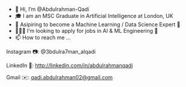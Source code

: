 - 👋 Hi, I’m @Abdulrahman-Qadi
- 🎓 I am an MSC Graduate in Artificial Intelligence at London, UK
- 🌱 Asipiring to become a Machine Learning / Data Science Expert 🦾
- 👨🏻‍💻 I’m looking to apply for jobs in AI & ML Engineering 💎
- 📫 How to reach me ...

Instagram 📷: @3bdulra7man_alqadi

LinkedIn 🔗: http://linkedin.com/in/abdulrahmanqadi

Gmail ✉️: qadi.abdulrahman02@gmail.com

<!---
Abdulrahman-Qadi/Abdulrahman-Qadi is a ✨ special ✨ repository because its `README.md` (this file) appears on your GitHub profile.
You can click the Preview link to take a look at your changes.
--->
